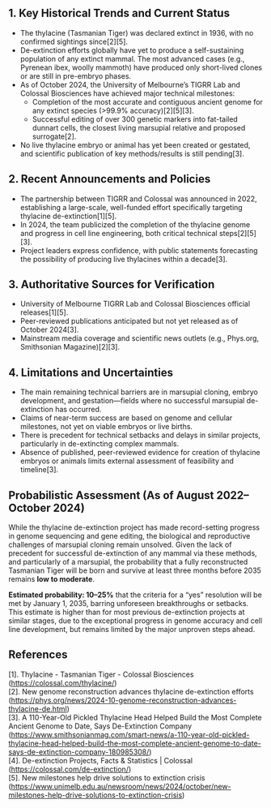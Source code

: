 ## 1. Key Historical Trends and Current Status

- The thylacine (Tasmanian Tiger) was declared extinct in 1936, with no confirmed sightings since[2][5].
- De-extinction efforts globally have yet to produce a self-sustaining population of any extinct mammal. The most advanced cases (e.g., Pyrenean ibex, woolly mammoth) have produced only short-lived clones or are still in pre-embryo phases.
- As of October 2024, the University of Melbourne’s TIGRR Lab and Colossal Biosciences have achieved major technical milestones:
    - Completion of the most accurate and contiguous ancient genome for any extinct species (>99.9% accuracy)[2][5][3].
    - Successful editing of over 300 genetic markers into fat-tailed dunnart cells, the closest living marsupial relative and proposed surrogate[2].
- No live thylacine embryo or animal has yet been created or gestated, and scientific publication of key methods/results is still pending[3].

## 2. Recent Announcements and Policies

- The partnership between TIGRR and Colossal was announced in 2022, establishing a large-scale, well-funded effort specifically targeting thylacine de-extinction[1][5].
- In 2024, the team publicized the completion of the thylacine genome and progress in cell line engineering, both critical technical steps[2][5][3].
- Project leaders express confidence, with public statements forecasting the possibility of producing live thylacines within a decade[3].

## 3. Authoritative Sources for Verification

- University of Melbourne TIGRR Lab and Colossal Biosciences official releases[1][5].
- Peer-reviewed publications anticipated but not yet released as of October 2024[3].
- Mainstream media coverage and scientific news outlets (e.g., Phys.org, Smithsonian Magazine)[2][3].

## 4. Limitations and Uncertainties

- The main remaining technical barriers are in marsupial cloning, embryo development, and gestation—fields where no successful marsupial de-extinction has occurred.
- Claims of near-term success are based on genome and cellular milestones, not yet on viable embryos or live births.
- There is precedent for technical setbacks and delays in similar projects, particularly in de-extincting complex mammals.
- Absence of published, peer-reviewed evidence for creation of thylacine embryos or animals limits external assessment of feasibility and timeline[3].

## Probabilistic Assessment (As of August 2022–October 2024)

While the thylacine de-extinction project has made record-setting progress in genome sequencing and gene editing, the biological and reproductive challenges of marsupial cloning remain unsolved. Given the lack of precedent for successful de-extinction of any mammal via these methods, and particularly of a marsupial, the probability that a fully reconstructed Tasmanian Tiger will be born and survive at least three months before 2035 remains **low to moderate**.

**Estimated probability: 10–25%** that the criteria for a “yes” resolution will be met by January 1, 2035, barring unforeseen breakthroughs or setbacks. This estimate is higher than for most previous de-extinction projects at similar stages, due to the exceptional progress in genome accuracy and cell line development, but remains limited by the major unproven steps ahead.

## References

[1]. Thylacine - Tasmanian Tiger - Colossal Biosciences (https://colossal.com/thylacine/)  
[2]. New genome reconstruction advances thylacine de-extinction efforts (https://phys.org/news/2024-10-genome-reconstruction-advances-thylacine-de.html)  
[3]. A 110-Year-Old Pickled Thylacine Head Helped Build the Most Complete Ancient Genome to Date, Says De-Extinction Company (https://www.smithsonianmag.com/smart-news/a-110-year-old-pickled-thylacine-head-helped-build-the-most-complete-ancient-genome-to-date-says-de-extinction-company-180985308/)  
[4]. De-extinction Projects, Facts & Statistics | Colossal (https://colossal.com/de-extinction/)  
[5]. New milestones help drive solutions to extinction crisis (https://www.unimelb.edu.au/newsroom/news/2024/october/new-milestones-help-drive-solutions-to-extinction-crisis)